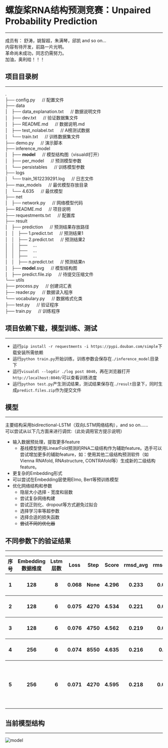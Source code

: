 # 螺旋桨RNA结构预测竞赛：Unpaired Probability Prediction  
***
成员有： 舒涛，姚智超，朱满琴，邱凯 and so on...  
内容有待开发，前路一片光明。  
革命尚未成功，同志仍需努力。  
加油，奥利给！！！

## 项目目录树
***
.  
├── config.py           &#8195;    // 配置文件  
├── data  
│   ├── data_explanation.txt   &#8195;             // 数据说明文件  
│   ├── dev.txt                &#8195;             // 验证数据集文件  
│   ├── README.md              &#8195;             // 数据说明.md  
│   ├── test_nolabel.txt       &#8195;             // A榜测试数据  
│   └── train.txt              &#8195;             // 训练数据集文件  
├── demo.py            &#8195;      // 演示脚本  
├── inference_model  
│   ├── __model__      &#8195;      // 模型结构图（visualdl打开）  
│   ├── per_model      &#8195;     // 预测模型参数  
│   └── persistables   &#8195;     // 训练模型参数  
├── logs  
│   └── train_1612239291.log       &#8195;         // 日志文件  
├── max_models         &#8195;    // 最优模型存放目录   
│   └── 4.635          &#8195;         // 最优模型  
├── net  
│   ├── network.py          &#8195;     // 网络模型代码  
├── README.md               &#8195;     // 项目说明  
├── requestments.txt        &#8195;     // 配置库  
├── result  
│   ├── prediction          &#8195;     // 预测结果存放路径  
│   │   ├── 1.predict.txt   &#8195;     // 预测结果1  
│   │   ├── 2.predict.txt   &#8195;     // 预测结果2  
│   │   ├──&#8195;  ...  
│   │   ├──&#8195;  ...  
│   │   ├──&#8195;  ...  
│   │   ├── n.predict.txt   &#8195;     // 预测结果n  
│   ├── __model__.svg       &#8195;     // 模型结构图  
│   ├── predict.file.zip    &#8195;     // 待提交压缩文件  
└── utils  
    ├── process.py          &#8195;     // 创建词汇表  
    ├── reader.py           &#8195;     // 数据读入程序  
    └── vocabulary.py       &#8195;     // 数据格式化类  
├── test.py                 &#8195;     // 验证程序  
├── train.py                &#8195;     // 训练程序  


## 项目依赖下载，模型训练、测试  
***
* 运行`pip install -r requestments -i https://pypi.douban.com/simple`下载安装所需依赖  
* 运行`python train.py`开始训练，训练参数会保存在`./inference_model`目录下  
* 运行`visualdl --logdir ./log post 8040`，再在浏览器打开`http://localhost:8040/`可以查看训练进度  
* 运行`python test.py`产生测试结果，测试结果保存在`./result`目录下，同时生成`predict.files.zip`作为提交文件  

## 模型
***
主要结构采用bidirectional-LSTM（双向LSTM网络结构），and so on......  
可以尝试从以下几方面来进行调优:（此处调用官方提示说明）  
* 输入数据预处理，提取更多feature
    * 基线模型使用LinearFold预测的RNA二级结构作为辅助feature。选手可以尝试增加更多的辅助feature，如：使用其他二级结构预测软件（如Vienna RNAfold, RNAstructure, CONTRAfold等）生成新的二级结构feature。
* 更复杂的Embedding形式
* 可以尝试在Embedding层使用Elmo, Bert等预训练模型
* 优化网络结构和参数
    * 隐层大小选择 - 宽度和层数
    * 尝试复杂网络构建
    * 尝试正则化、dropout等方式避免过拟合
    * 选择学习率等超参数
    * 选择合适的损失函数
    * ~~尝试不同的优化器~~

## 不同参数下的验证结果
***
<table>
    <thead>
        <tr>
            <th>序号</th>
            <th>Embedding数据维度</th>
            <th>Lstm 层数</th>
            <th>Loss</th>
            <th>Step</th>
            <th>Score</th>
            <th>rmsd_avg</th>
            <th>rmsd_std</th>
            <th>时间</th>
            <th>备注</th>
        </tr>
    </thead>
    <tbody>
        <tr>
            <th>1</th>
            <th>128</th>
            <th>8</th>
            <th>0.068</th>
            <th>None</th>
            <th>4.296</th>
            <th>0.233</th>
            <th>0.041</th>
            <th>2021-02-19 09:01</th>
            <th>None</th>
        </tr>
        <tr>
            <th>2</th>
            <th>128</th>
            <th>6</th>
            <th>0.075</th>
            <th>4270</th>
            <th>4.534</th>
            <th>0.221</th>
            <th>0.046</th>
            <th>2021-02-19 09:42</th>
            <th>None</th>
        </tr>
        <tr>
            <th>3</th>
            <th>128</th>
            <th>6</th>
            <th>0.076</th>
            <th>4750</th>
            <th>4.562</th>
            <th>0.219</th>
            <th>0.048</th>
            <th>2021-02-19 10:06</th>
            <th>None</th>
        </tr>
        <tr>
            <th>4</th>
            <th>256</th>
            <th>6</th>
            <th>0.074</th>
            <th>8550</th>
            <th>4.635</th>
            <th>0.216</th>
            <th>0.05</th>
            <th>2021-02-20 09:05</th>
            <th>None</th>
        </tr>
        <tr>
            <th>5</th>
            <th>256</th>
            <th>6</th>
            <th>0.071</th>
            <th>4270</th>
            <th>4.595</th>
            <th>0.218</th>
            <th>0.049</th>
            <th>2021-02-22 09:45</th>
            <th>续4的模型参数继续训练</th>
        </tr>
    </tbody>
</table>


## 当前模型结构
***  
![model](https://github.com/NameLacker/RNA_Prediction/blob/master/result/__model__.svg)
